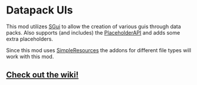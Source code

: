 # Datapack UIs
This mod utilizes [SGui](https://github.com/Patbox/sgui) to allow the creation of various
guis through data packs. Also supports (and includes) the [PlaceholderAPI](https://github.com/Patbox/TextPlaceholderAPI)
and adds some extra placeholders.

Since this mod uses [SimpleResources](https://github.com/Yorick-06/SimpleResources) the addons
for different file types will work with this mod.

## [Check out the wiki!](https://github.com/Yorick-06/DatapackUIs/wiki)